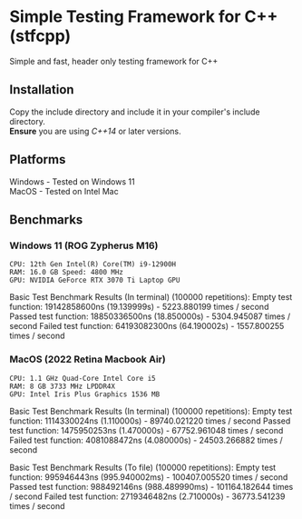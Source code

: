 # Simple Testing Framework for C++ (stfcpp)

Simple and fast, header only testing framework for C++ 

## Installation

Copy the include directory and include it in your compiler's include directory. \
**Ensure** you are using *C++14* or later versions. 

## Platforms

Windows - Tested on Windows 11 \
MacOS - Tested on Intel Mac 

## Benchmarks

### Windows 11 (ROG Zypherus M16)
    CPU: 12th Gen Intel(R) Core(TM) i9-12900H
    RAM: 16.0 GB Speed:	4800 MHz
    GPU: NVIDIA GeForce RTX 3070 Ti Laptop GPU

Basic Test Benchmark Results (In terminal) (100000 repetitions):
Empty test function: 19142858600ns (19.139999s) - 5223.880199 times / second
Passed test function: 18850336500ns (18.850000s) - 5304.945087 times / second
Failed test function: 64193082300ns (64.190002s) - 1557.800255 times / second

### MacOS (2022 Retina Macbook Air)
    CPU: 1.1 GHz Quad-Core Intel Core i5
    RAM: 8 GB 3733 MHz LPDDR4X
    GPU: Intel Iris Plus Graphics 1536 MB

Basic Test Benchmark Results (In terminal) (100000 repetitions):
Empty test function: 1114330024ns (1.110000s) - 89740.021220 times / second
Passed test function: 1475950253ns (1.470000s) - 67752.961048 times / second
Failed test function: 4081088472ns (4.080000s) - 24503.266882 times / second

Basic Test Benchmark Results (To file) (100000 repetitions):
Empty test function: 995946443ns (995.940002ms) - 100407.005520 times / second
Passed test function: 988492146ns (988.489990ms) - 101164.182644 times / second
Failed test function: 2719346482ns (2.710000s) - 36773.541239 times / second
